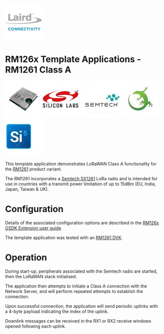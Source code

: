 [![Laird Connectivity](images/laird_connectivity_logo.jpg)](https://www.lairdconnect.com/)

# RM126x Template Applications - RM1261 Class A

[![RM1261 & RM1262](images/rm126x_render.jpg)](https://www.lairdconnect.com/wireless-modules/lorawan-modules-solutions/rm126x-ultra-low-power-lorawan-a-b-c-module)[![Silabs](images/silabs_logo.jpg)](https://www.silabs.com)[![Semtech](images/semtech_logo.jpg)](https://www.semtech.com)[![Gecko SDK](images/gecko_sdk_logo.jpg)](https://www.silabs.com/developers/gecko-software-development-kit)[![Simplicity Studio](images/simplicity_studio_logo.jpg)](https://www.silabs.com/developers/simplicity-studio)

This template application demonstrates LoRaWAN Class A functionality for the [RM1261][RM126x module datasheet] product variant.

The RM1261 incorporates a [Semtech SX1261][Semtech SX1261 product page] LoRa radio and is intended for use in countries with a transmit power limitation of up to 15dBm (EU, India, Japan, Taiwan & UK).

# Configuration

Details of the associated configuration options are described in the [RM126x GSDK Extension user guide][RM126x GSDK Extension user guide].

The template application was tested with an [RM1261 DVK][RM126x DVK user guide].

# Operation

During start-up, peripherals associated with the Semtech radio are started, then the LoRaWAN stack initialised.

The application then attempts to initiate a Class A connection with the Network Server, and will perform repeated attempts to establish the connection.

Upon successful connection, the application will send periodic uplinks with a 4-byte payload indicating the index of the uplink.

Downlink messages can be received in the RX1 or RX2 receive windows opened following each uplink.

[RM126x module datasheet]: <https://www.lairdconnect.com/documentation/datasheet-rm126x-lorawan-module>
[RM126x DVK user guide]: <https://www.lairdconnect.com/documentation/user-guide-rm126x-development-kit>
[RM126x GSDK Extension user guide]: <https://www.lairdconnect.com/documentation/application-note-c-code-development-rm126x-series>
[Semtech SX1261 product page]: <https://www.semtech.com/products/wireless-rf/lora-connect/sx1261>
